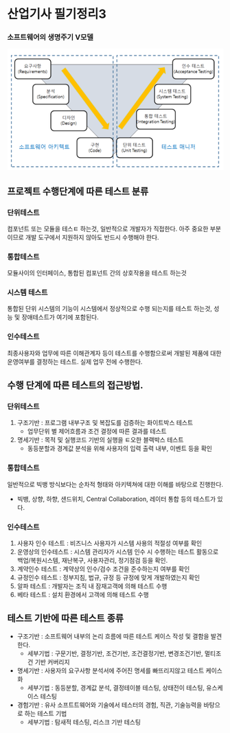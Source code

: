 # 산업기사 필기정리3
### 소프트웨어의 생명주기 V모델
<img src="./swLifeCycle.PNG">

## 프로젝트 수행단계에 따른 테스트 분류
### 단위테스트
컴포넌트 또는 모듈을 테스ㅌ 하는것, 일반적으로 개발자가 직접한다.
아주 중요한 부분이므로 개발 도구에서 지원하지 않아도 반드시 수행해야 한다.
### 통합테스트
모듈사이의 인터페이스, 통합된 컴포넌트 간의 상호작용을 테스트 하는것
### 시스템 테스트
통합된 단위 시스템의 기능이 시스템에서 정상적으로 수행 되는지를 테스트 하는것, 성능 및 장애테스트가 여기에 포함된다.

### 인수테스트
최종사용자와 업무에 따른 이해관계자 등이 테스트를 수행함으로써 개발된 제품에 대한 운영여부를 결정하는 테스트. 실제 업무 전에 수행한다. 
## 수행 단계에 따른 테스트의 접근방법.
### 단위테스트
1. 구조기반 : 프로그램 내부구조 및 복잡도를 검증하는 화이트박스 테스트
    - 업무단위 별 제어흐름과 조건 결정에 따른 결과를 테스트
2. 명세기반 : 목적 및 실행코드 기반의 실행을 ㅌ오한 블랙박스 테스트
    - 동등분할과 경계값 분석을 위해 사용자의 입력 출력 내부, 이벤트 등을 확인
### 통합테스트
일반적으로 빅뱅 방식보다는 순차적 형태와 아키텍쳐에 대한 이해를 바탕으로 진행한다.
- 빅뱅, 상향, 하향, 샌드위치, Central Collaboration, 레이터 통합 등의 테스트가 있다.
### 인수테스트
1. 사용자 인수 테스트 : 비즈니스 사용자가 시스템 사용의 적절성 여부를 확인
2. 운영상의 인수테스트 : 시스템 관리자가 시스템 인수 시 수행하는 테스트 활동으로 백업/복원시스템, 재난복구, 사용자관리, 정기점검 등을 확인.
3. 계약인수 테스트 : 계약상의 인수/검수 조건을 준수하는지 여부를 확인
4. 규정인수 테스트 : 정부지침, 법규, 규정 등 규정에 맞게 개발하였는지 확인
5. 알파 테스트 : 개발자는 조직 내 잠재고객에 의해 테스트 수행
6. 베타 테스트 : 설치 환경에서 고객에 의해 테스트 수행
## 테스트 기반에 따른 테스트 종류
- 구조기반 : 소프트웨어 내부의 논리 흐름에 따른 테스트 케이스 작성 및 결함을 발견한다.
    - 세부기법 : 구문기반, 결정기반, 조건기반, 조건결정기반, 변경조건기반, 멀티조건 기반 커버리지
- 명세기반 : 사용자의 요구사항 분석서에 주어진 명세를 빠뜨리지않고 테스트 케이스화
    - 세부기법 : 동등분할, 경계값 분석, 결정테이블 테스팅, 상태전이 테스팅, 유스케이스 테스팅
- 경험기반 : 유사 소프트트웨어와 기술에서 테스터의 경험, 직관, 기술능력을 바탕으로 하는 테스트 기법
    - 세부기법 : 탐새적 테스팅, 리스크 기반 테스팅